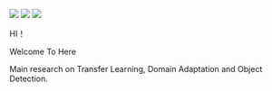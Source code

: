 

 
![](https://img.shields.io/badge/CSDN-%E8%AE%BF%E9%97%AE%E9%87%8F3W+-blue ) ![](https://img.shields.io/badge/CSDN-156%E6%AC%A1%E6%94%B6%E8%97%8F-green)   ![](https://img.shields.io/badge/CSDN-31%E5%85%B3%E6%B3%A8-orange)
 


 HI！   
 
 Welcome To Here
 

 
 Main research on  Transfer Learning, Domain Adaptation and Object Detection.



